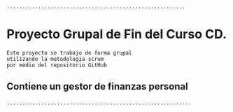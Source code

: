 `.........................................................`

# Proyecto Grupal de Fin del Curso CD.

    Este proyecto se trabajo de forma grupal
    utilizando la metodologia scrum
    por medio del repositorio GitHub

## Contiene un gestor de finanzas personal



`...........................................................`